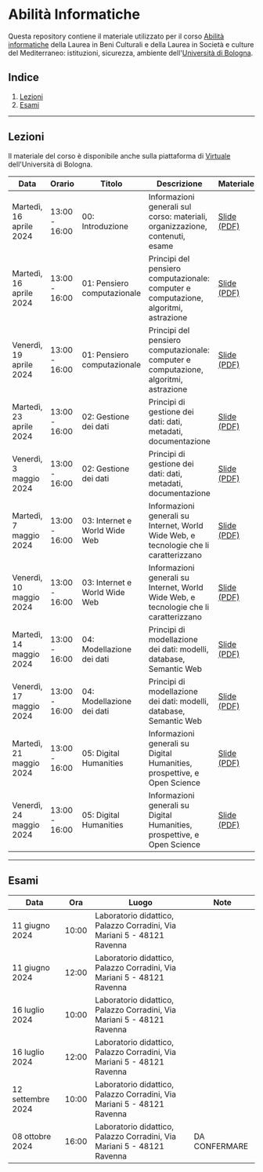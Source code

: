 # Abilità Informatiche
Questa repository contiene il materiale utilizzato per il corso [Abilità informatiche]([https://www.unibo.it/it/didattica/insegnamenti/insegnamento/2022/393680](https://www.unibo.it/it/didattica/insegnamenti/insegnamento/2023/455803)) della Laurea in Beni Culturali e della Laurea in Società e culture del Mediterraneo: istituzioni, sicurezza, ambiente dell'[Università di Bologna](http://www.unibo.it).

## Indice
1. [Lezioni](#lezioni)
2. [Esami](#esami)

***

## Lezioni
Il materiale del corso è disponibile anche sulla piattaforma di [Virtuale](https://virtuale.unibo.it) dell'Università di Bologna.

| Data | Orario | Titolo | Descrizione | Materiale |
|------|--------|--------|-------------|-----------|
| Martedì, 16 aprile 2024 | 13:00 - 16:00 | 00: Introduzione | Informazioni generali sul corso: materiali, organizzazione, contenuti, esame | [Slide (PDF)](docs/slides/00_intro.pdf) |
| Martedì, 16 aprile 2024 | 13:00 - 16:00 | 01: Pensiero computazionale | Principi del pensiero computazionale: computer e computazione, algoritmi, astrazione | [Slide (PDF)](docs/slides/01_comp-think.pdf) |
| Venerdì, 19 aprile 2024 | 13:00 - 16:00 | 01: Pensiero computazionale | Principi del pensiero computazionale: computer e computazione, algoritmi, astrazione | [Slide (PDF)](docs/slides/01_comp-think.pdf) |
| Martedì, 23 aprile 2024 | 13:00 - 16:00 | 02: Gestione dei dati | Principi di gestione dei dati: dati, metadati, documentazione | [Slide (PDF)](docs/slides/02_data-mngmt.pdf) |
| Venerdì, 3 maggio 2024 | 13:00 - 16:00 | 02: Gestione dei dati | Principi di gestione dei dati: dati, metadati, documentazione | [Slide (PDF)](docs/slides/02_data-mngmt.pdf) |
| Martedì, 7 maggio 2024 | 13:00 - 16:00 | 03: Internet e World Wide Web | Informazioni generali su Internet, World Wide Web, e tecnologie che li caratterizzano | [Slide (PDF)](docs/slides/03_internet-web.pdf) |
| Venerdì, 10 maggio 2024 | 13:00 - 16:00 | 03: Internet e World Wide Web | Informazioni generali su Internet, World Wide Web, e tecnologie che li caratterizzano | [Slide (PDF)](docs/slides/03_internet-web.pdf) |
| Martedì, 14 maggio 2024 | 13:00 - 16:00 | 04: Modellazione dei dati | Principi di modellazione dei dati: modelli, database, Semantic Web | [Slide (PDF)](docs/slides/04_data-model.pdf) |
| Venerdì, 17 maggio 2024 | 13:00 - 16:00 | 04: Modellazione dei dati | Principi di modellazione dei dati: modelli, database, Semantic Web | [Slide (PDF)](docs/slides/04_data-model.pdf) |
| Martedì, 21 maggio 2024 | 13:00 - 16:00 | 05: Digital Humanities | Informazioni generali su Digital Humanities, prospettive, e Open Science | [Slide (PDF)](docs/slides/05_dh.pdf) |
| Venerdì, 24 maggio 2024 | 13:00 - 16:00 | 05: Digital Humanities | Informazioni generali su Digital Humanities, prospettive, e Open Science | [Slide (PDF)](docs/slides/05_dh.pdf) |

***

## Esami
| Data | Ora | Luogo | Note |
|------|-----|-------|------|
| 11 giugno 2024 | 10:00 | Laboratorio didattico, Palazzo Corradini, Via Mariani 5 - 48121 Ravenna | |
| 11 giugno 2024 | 12:00 | Laboratorio didattico, Palazzo Corradini, Via Mariani 5 - 48121 Ravenna | |
| 16 luglio 2024 | 10:00 | Laboratorio didattico, Palazzo Corradini, Via Mariani 5 - 48121 Ravenna | |
| 16 luglio 2024 | 12:00 | Laboratorio didattico, Palazzo Corradini, Via Mariani 5 - 48121 Ravenna | |
| 12 settembre 2024 | 10:00 | Laboratorio didattico, Palazzo Corradini, Via Mariani 5 - 48121 Ravenna | |
| 08 ottobre 2024 | 16:00 | Laboratorio didattico, Palazzo Corradini, Via Mariani 5 - 48121 Ravenna | DA CONFERMARE |
